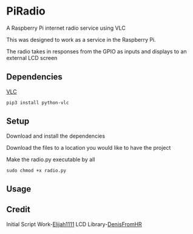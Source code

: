 # PiRadio
A Raspberry Pi internet radio service using VLC

This was designed to work as a service in the Raspberry Pi.

The radio takes in responses from the GPIO as inputs and displays to an external LCD screen
## Dependencies
[VLC](https://wiki.videolan.org/Python_bindings/)
```
pip3 install python-vlc
```
## Setup
Download and install the dependencies

Download the files to a location you would like to have the project

Make the radio.py executable by all
```
sudo chmod +x radio.py 
```


## Usage

## Credit
Initial Script Work-[Elijah1111](https://github.com/Elijah1111)
LCD Library-[DenisFromHR](https://gist.github.com/DenisFromHR/cc863375a6e19dce359d)
